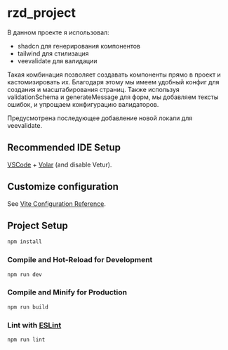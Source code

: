 # rzd_project

В данном проекте я использовал:
- shadcn для генерирования компонентов
- tailwind для стилизация
- veevalidate для валидации

Такая комбинация позволяет создавать компоненты прямо в проект и кастомизировать их.
Благодаря этому мы имеем удобный конфиг для создания и масштабирования страниц.
Также используя validationSchema и generateMessage для форм,
мы добавляем тексты ошибок, и упрощаем конфигурацию валидаторов.

Предусмотрена последующее добавление новой локали для veevalidate.

## Recommended IDE Setup

[VSCode](https://code.visualstudio.com/) + [Volar](https://marketplace.visualstudio.com/items?itemName=Vue.volar) (and disable Vetur).

## Customize configuration

See [Vite Configuration Reference](https://vitejs.dev/config/).

## Project Setup

```sh
npm install
```

### Compile and Hot-Reload for Development

```sh
npm run dev
```

### Compile and Minify for Production

```sh
npm run build
```

### Lint with [ESLint](https://eslint.org/)

```sh
npm run lint
```
